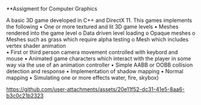 **Assigment for Computer Graphics

A basic 3D game developed in C++ and DirectX 11.
This games implements the following
•	One or more textured and lit 3D game levels 
•	Meshes rendered into the game level 
o	Data driven level loading
o	Opaque meshes 
o	Meshes such as grass which require alpha testing 
o	Mesh which includes vertex shader animation  
•	First or third person camera movement controlled with keybord and mouse 
•	Animated game characters which interact with the player in some way via the use of an animation controller 
•	Simple AABB or OOBB collision detection and response 
•	Implementation of shadow mapping 
•	Normal mapping
•	Simulating one or more effects water, fire, skybox) 

https://github.com/user-attachments/assets/20e11f52-dc31-41e5-8aa6-b3c0c21b2323

